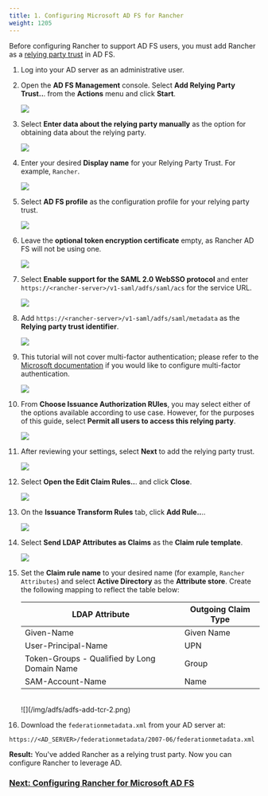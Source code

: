 ```yaml
---
title: 1. Configuring Microsoft AD FS for Rancher
weight: 1205
---
```


Before configuring Rancher to support AD FS users, you must add Rancher as a [relying party trust](https://docs.microsoft.com/en-us/windows-server/identity/ad-fs/technical-reference/understanding-key-ad-fs-concepts) in AD FS. 

1. Log into your AD server as an administrative user.

1. Open the **AD FS Management** console. Select **Add Relying Party Trust..**. from the **Actions** menu and click **Start**.
  
    ![](/img/adfs/adfs-overview.png)

1. Select **Enter data about the relying party manually** as the option for obtaining data about the relying party.

    ![](/img/adfs/adfs-add-rpt-2.png)
    
1. Enter your desired **Display name** for your Relying Party Trust. For example, `Rancher`.

    ![](/img/adfs/adfs-add-rpt-3.png)
  
1. Select **AD FS profile** as the configuration profile for your relying party trust.
  
    ![](/img/adfs/adfs-add-rpt-4.png)
  
1. Leave the **optional token encryption certificate** empty, as Rancher AD FS will not be using one.
  
    ![](/img/adfs/adfs-add-rpt-5.png)
  
1. Select **Enable support for the SAML 2.0 WebSSO protocol**
  and enter `https://<rancher-server>/v1-saml/adfs/saml/acs` for the service URL.
  
    ![](/img/adfs/adfs-add-rpt-6.png)
  
1. Add `https://<rancher-server>/v1-saml/adfs/saml/metadata` as the **Relying party trust identifier**.
  
    ![](/img/adfs/adfs-add-rpt-7.png)
  
1. This tutorial will not cover multi-factor authentication; please refer to the [Microsoft documentation](https://docs.microsoft.com/en-us/windows-server/identity/ad-fs/operations/configure-additional-authentication-methods-for-ad-fs) if you would like to configure multi-factor authentication.
  
    ![](/img/adfs/adfs-add-rpt-8.png)
  
1. From **Choose Issuance Authorization RUles**, you may select either of the options available according to use case. However, for the purposes of this guide, select **Permit all users to access this relying party**.
  
    ![](/img/adfs/adfs-add-rpt-9.png)

1. After reviewing your settings, select **Next** to add the relying party trust.
  
    ![](/img/adfs/adfs-add-rpt-10.png)

  
1. Select **Open the Edit Claim Rules..**. and click **Close**.
  
    ![](/img/adfs/adfs-add-rpt-11.png)
  
1. On the **Issuance Transform Rules** tab, click **Add Rule..**..
  
    ![](/img/adfs/adfs-edit-cr.png)
  
1. Select **Send LDAP Attributes as Claims** as the **Claim rule template**.

    ![](/img/adfs/adfs-add-tcr-1.png)
  
1. Set the **Claim rule name** to your desired name (for example, `Rancher Attributes`) and select **Active Directory** as the **Attribute store**. Create the following mapping to reflect the table below:

    | LDAP Attribute                               | Outgoing Claim Type |
    | -------------------------------------------- | ------------------- |
    | Given-Name                                   | Given Name          |
    | User-Principal-Name                          | UPN                 |
    | Token-Groups - Qualified by Long Domain Name | Group               |
    | SAM-Account-Name                             | Name                |
    <br/>
    ![](/img/adfs/adfs-add-tcr-2.png)

1. Download the `federationmetadata.xml` from your AD server at: 
```
https://<AD_SERVER>/federationmetadata/2007-06/federationmetadata.xml
```

**Result:** You've added Rancher as a relying trust party. Now you can configure Rancher to leverage AD.

### [Next: Configuring Rancher for Microsoft AD FS](configure-rancher-for-ms-adfs.md)
